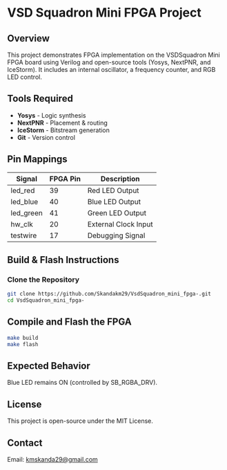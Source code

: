 
# VSD Squadron Mini FPGA Project

## Overview
This project demonstrates FPGA implementation on the VSDSquadron Mini FPGA board using Verilog and open-source tools (Yosys, NextPNR, and IceStorm). It includes an internal oscillator, a frequency counter, and RGB LED control.

## Tools Required
- **Yosys** - Logic synthesis
- **NextPNR** - Placement & routing
- **IceStorm** - Bitstream generation
- **Git** - Version control

## Pin Mappings
| Signal    | FPGA Pin | Description          |
|-----------|---------|----------------------|
| led_red   | 39      | Red LED Output       |
| led_blue  | 40      | Blue LED Output      |
| led_green | 41      | Green LED Output     |
| hw_clk    | 20      | External Clock Input |
| testwire  | 17      | Debugging Signal     |

## Build & Flash Instructions
### Clone the Repository
```sh
git clone https://github.com/Skandakm29/VsdSquadron_mini_fpga-.git
cd VsdSquadron_mini_fpga-
```
## Compile and Flash the FPGA
```sh
make build
make flash
```
## Expected Behavior
Blue LED remains ON (controlled by SB_RGBA_DRV).
## License
This project is open-source under the MIT License.

## Contact
Email: kmskanda29@gmail.com


